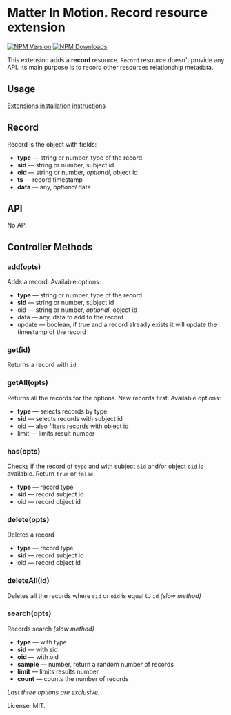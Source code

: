 # Matter In Motion. Record resource extension

[![NPM Version](https://img.shields.io/npm/v/mm-record.svg?style=flat-square)](https://www.npmjs.com/package/mm-record)
[![NPM Downloads](https://img.shields.io/npm/dt/mm-record.svg?style=flat-square)](https://www.npmjs.com/package/mm-record)

This extension adds a __record__ resource. `Record` resource doesn't provide any API. Its main purpose is to record other resources relationship metadata.

## Usage

[Extensions installation instructions](https://github.com/matter-in-motion/mm/blob/master/docs/extensions.md)

## Record

Record is the object with fields:

* __type__ — string or number, type of the record.
* __sid__ — string or number, subject id
* __oid__ — string or number, _optional_, object id
* __ts__ — record timestamp
* __data__ — any, _optional_ data

## API

No API

## Controller Methods

### add(opts)

Adds a record. Available options:

* __type__ — string or number, type of the record.
* __sid__ — string or number, subject id
* oid — string or number, _optional_, object id
* data — any, data to add to the record
* update — boolean, if true and a record already exists it will update the timestamp of the record

### get(id)

Returns a record with `id`

### getAll(opts)

Returns all the records for the options. New records first. Available options:

* __type__ — selects records by type
* __sid__ — selects records with subject id
* oid — also filters records with object id
* limit — limits result number

### has(opts)

Checks if the record of `type` and with subject `sid` and/or object `oid` is available. Return `true` or `false`.

* __type__ — record type
* __sid__ — record subject id
* oid — record object id

### delete(opts)

Deletes a record

* __type__ — record type
* __sid__ — record subject id
* oid — record object id

### deleteAll(id)

Deletes all the records where `sid` or `oid` is equal to `id` _(slow method)_

### search(opts)

Records search _(slow method)_

* __type__ — with type
* __sid__ — with sid
* __oid__ — with oid
* __sample__ — number, return a random number of records
* __limit__ — limits results number
* __count__ — counts the number of records

_Last three options are exclusive._


License: MIT.
